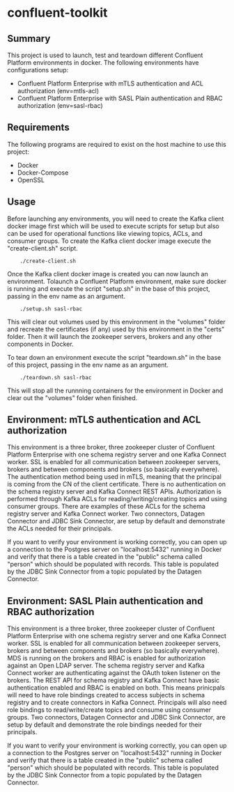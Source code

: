 # confluent-toolkit

## Summary

This project is used to launch, test and teardown different Confluent Platform environments in docker. The following environments have configurations setup:

- Confluent Platform Enterprise with mTLS authentication and ACL authorization (env=mtls-acl)
- Confluent Platform Enterprise with SASL Plain authentication and RBAC authorization (env=sasl-rbac)

## Requirements

The following programs are required to exist on the host machine to use this project:

- Docker
- Docker-Compose
- OpenSSL

## Usage

Before launching any environments, you will need to create the Kafka client docker image first which will be used to execute scripts for setup but also can be used for 
operational functions like viewing topics, ACLs, and consumer groups. To create the Kafka client docker image execute the "create-client.sh" script.

```
    ./create-client.sh
```

Once the Kafka client docker image is created you can now launch an environment. Tolaunch a Confluent Platform environment, make sure docker is running and execute the 
script "setup.sh" in the base of this project, passing in the env name as an argument.

```
    ./setup.sh sasl-rbac
```

This will clear out volumes used by this environment in the "volumes" folder and recreate the certificates (if any) used by this environment in the "certs" folder. Then it will 
launch the zookeeper servers, brokers and any other components in Docker.

To tear down an environment execute the script "teardown.sh" in the base of this project, passing in the env name as an argument.

```
    ./teardown.sh sasl-rbac
```

This will stop all the runnning containers for the environment in Docker and clear out the "volumes" folder when finished.

## Environment: mTLS authentication and ACL authorization

This environment is a three broker, three zookeeper cluster of Confluent Platform Enterprise with one schema registry server and one Kafka Connect worker. SSL is enabled for all
communication between zookeeper servers, brokers and between components and brokers (so basically everywhere). The authentication method being used in mTLS, meaning that the
principal is coming from the CN of the client certificate. There is no authentication on the schema registry server and Kafka Connect REST APIs. Authorization is performed through
Kafka ACLs for reading/writing/creating topics and using consumer groups. There are examples of these ACLs for the schema registry server and Kafka Connect worker. Two connectors, 
Datagen Connector and JDBC Sink Connector, are setup by default and demonstrate the ACLs needed for their principals.

If you want to verify your environment is working correctly, you can open up a connection to the Postgres server on "localhost:5432" running in Docker and verify that there is a 
table created in the "public" schema called "person" which should be populated with records. This table is populated by the JDBC Sink Connector from a topic populated by the 
Datagen Connector.

## Environment: SASL Plain authentication and RBAC authorization

This environment is a three broker, three zookeeper cluster of Confluent Platform Enterprise with one schema registry server and one Kafka Connect worker. SSL is enabled for all
communication between zookeeper servers, brokers and between components and brokers (so basically everywhere). MDS is running on the brokers and RBAC is enabled for authorization 
against an Open LDAP server. The schema registry server and Kafka Connect worker are authenticating against the OAuth token listener on the brokers. The REST API for schema registry 
and Kafka Connect have basic authentication enabled and RBAC is enabled on both. This means prinicpals will need to have role bindings created to access subjects in schema registry 
and to create connectors in Kafka Connect. Principals will also need role bindings to read/write/create topics and consume using consumer groups. Two connectors, Datagen Connector 
and JDBC Sink Connector, are setup by default and demonstrate the role bindings needed for their principals.

If you want to verify your environment is working correctly, you can open up a connection to the Postgres server on "localhost:5432" running in Docker and verify that there is a 
table created in the "public" schema called "person" which should be populated with records. This table is populated by the JDBC Sink Connector from a topic populated by the 
Datagen Connector.